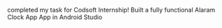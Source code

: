 completed my task for Codsoft Internship! Built a fully functional Alaram Clock App App in Android Studio
